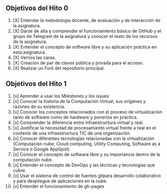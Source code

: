   ## Objetivos del Hito 0

1. [X] Entender la metodología docente, de evaluación y de interacción de la asignatura.
2. [X] Darse de alta y comprender el funcionamiento básico de GitHub y el grupo de Telegram de la asignatura y conocer el resto de los recursos de la asignatura.
3. [X] Entender el concepto de software libre y su aplicación práctica en esta asignatura.
4. [X] Vernos las caras.
5. [X] Creacion de par de claves pública y privada para el acceso.
6. [X] Realizar un Fork del repositorio principal.


  ## Objetivos del Hito 1

1. [x] Aprender a usar los Milestones y los issues
2. [x] Conocer la historia de la Computación Virtual, sus orígenes y razones de su existencia.
3. [x] Conocer los conceptos relacionados con el proceso de virtualización tanto de software como de hardware y ponerlos en práctica.
4. [x] Comprender la diferencia entre infraestructura virtual y real.
5. [x] Justificar la necesidad de procesamiento virtual frente a real en el contexto de una infraestructura TIC de una organización.
6. [x] Conocer diferentes tecnologías relacionadas con la virtualización (Computación nube, Cloud computing, Utility Computing, Software as a Service o Google AppSpot).
7. [x] Conocer el concepto de software libre y su importancia dentro de la computación nube.
8. [x] Entender el concepto de DevOps y las técnicas y tecnologías que cubre.
9. [x] Usar el sistema de control de fuentes gitpara desarrollo colaborativo y para despliegue de aplicaciones en la nube.
10. [x] Entender el funcionamiento de gh-pages
